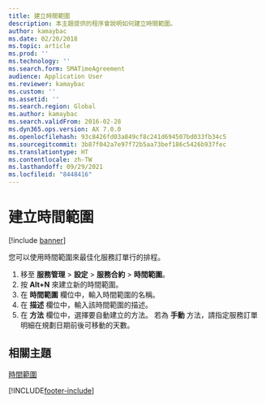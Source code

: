 ```yaml
---
title: 建立時間範圍
description: 本主題提供的程序會說明如何建立時間範圍。
author: kamaybac
ms.date: 02/20/2018
ms.topic: article
ms.prod: ''
ms.technology: ''
ms.search.form: SMATimeAgreement
audience: Application User
ms.reviewer: kamaybac
ms.custom: ''
ms.assetid: ''
ms.search.region: Global
ms.author: kamaybac
ms.search.validFrom: 2016-02-28
ms.dyn365.ops.version: AX 7.0.0
ms.openlocfilehash: 93c8426fd03a849cf8c241d694507bd033fb34c5
ms.sourcegitcommit: 3b87f042a7e97f72b5aa73bef186c5426b937fec
ms.translationtype: HT
ms.contentlocale: zh-TW
ms.lasthandoff: 09/29/2021
ms.locfileid: "8448416"
---
```

# <a name="create-time-windows"></a>建立時間範圍

[!include [banner](../includes/banner.md)]

您可以使用時間範圍來最佳化服務訂單行的排程。

1. 移至 **服務管理** \> **設定** \> **服務合約** \> **時間範圍**。
2. 按 **Alt+N** 來建立新的時間範圍。
3. 在 **時間範圍** 欄位中，輸入時間範圍的名稱。
4. 在 **描述** 欄位中，輸入該時間範圍的描述。
5. 在 **方法** 欄位中，選擇要自動建立的方法。 若為 **手動** 方法，請指定服務訂單明細在規劃日期前後可移動的天數。

## <a name="related-topics"></a>相關主題

[時間範圍](time-windows.md)


[!INCLUDE[footer-include](../../includes/footer-banner.md)]